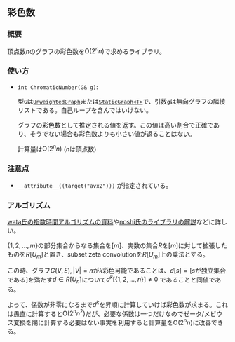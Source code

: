 ## 彩色数

### 概要

頂点数$n$のグラフの彩色数を$\mathrm{O}(2^n n)$で求めるライブラリ。

### 使い方

- `int ChromaticNumber(G& g)`:
  
  型`G`は[`UnweightedGraph`](graph-template.md)または[`StaticGraph<T>`](static-graph.md)で、引数`g`は無向グラフの隣接リストである。自己ループを含んではいけない。

  グラフの彩色数として推定される値を返す。この値は高い割合で正確であり、そうでない場合も彩色数よりも小さい値が返ることはない。
  
  計算量は$\mathrm{O}(2^n n)$ ($n$は頂点数)

### 注意点

- `__attribute__((target("avx2")))` が指定されている。

### アルゴリズム

[wata氏の指数時間アルゴリズムの資料](https://www.slideshare.net/wata_orz/ss-12131479)や[noshi氏のライブラリの解説](https://github.com/noshi91/n91lib_rs/blob/master/src/algorithm/chromatic_number.rs)などに詳しい。

$\lbrace1,2,\ldots,m\rbrace$の部分集合からなる集合を$[m]$、実数の集合$R$を$[m]$に対して拡張したものを$R[U_m]$と置き、subset zeta convolutionを$R[U_m]$上の乗法とする。

この時、グラフ$G(V,E),|V|=n$が$k$彩色可能であることは、$d[s]=[s$が独立集合である$]$を満たす$d \in R[U_n]$について$d^k[\lbrace1,2,\ldots,n\rbrace] \neq 0$
であることと同値である。

よって、係数が非零になるまで$d^k$を昇順に計算していけば彩色数が求まる。これは愚直に計算すると$\mathrm{O}(2^n n^2)$だが、必要な係数は一つだけなのでゼータ/メビウス変換を陽に計算する必要はない事実を利用すると計算量を$\mathrm{O}(2^n n)$に改善できる。
